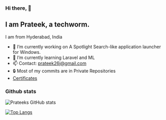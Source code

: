 ### Hi there, 👋


## I am Prateek, a techworm.

I am from Hyderabad, India

- 🔭 I’m currently working on A Spotlight Search-like application launcher for Windows.
- 🌱 I’m currently learning Laravel and ML
- 📫 Contact: prateek26j@gmail.com
- 🔒 Most of my commits are in Private Repositories
- <a href="https://github.com/Prateek26j/Prateek26j/tree/main/Certificates"> Certificates</a>

### Github stats
![Prateeks GitHub stats](https://github-readme-stats.vercel.app/api?username=prateek26j&show_icons=true&theme=radical)

[![Top Langs](https://github-readme-stats.vercel.app/api/top-langs/?username=prateek26j&layout=compact)](https://github.com/anuraghazra/github-readme-stats)
